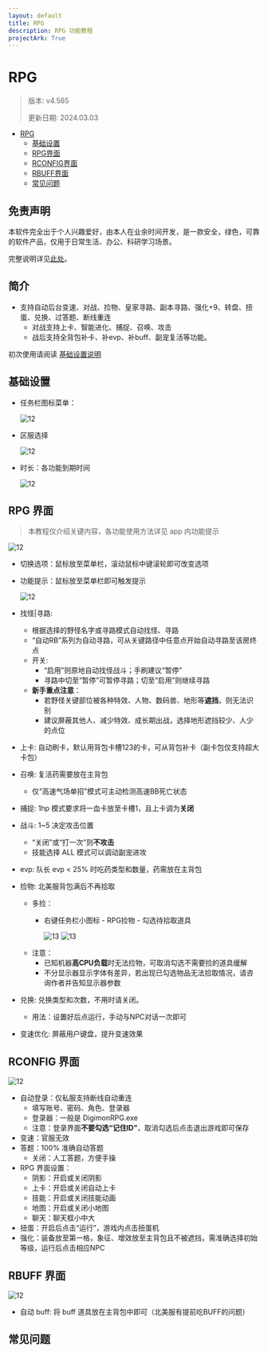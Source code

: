 ```yaml
---
layout: default
title: RPG
description: RPG 功能教程
projectArk: True
---
```


# RPG
> 版本: v4.565
>
> 更新日期: 2024.03.03

- [RPG](#rpg)
  - [基础设置](#基础设置)
  - [RPG界面](#rpg-界面)
  - [RCONFIG界面](#rconfig-界面)
  - [RBUFF界面](#rbuff-界面)
  - [常见问题](#常见问题)

## 免责声明
本软件完全出于个人兴趣爱好，由本人在业余时间开发，是一款安全，绿色，可靠的软件产品，仅用于日常生活、办公、科研学习场景。

完整说明详见[此处](/index#免责声明)。

## 简介
- 支持自动后台变速、对战、捡物、皇家寻路、副本寻路、强化+9、转盘、扭蛋、兑换、过答题、断线重连
  - 对战支持上卡、智能进化、捕捉、召唤、攻击
  - 战后支持全背包补卡、补evp、补buff、副宠复活等功能。

初次使用请阅读 <A href="/setup">基础设置说明</A>

## 基础设置

- 任务栏图标菜单：

  ![12]({{site.cdn}}/resource/taskbar.png)

- 区服选择

  ![12]({{site.cdn}}/resource/rpg_version.png)

- 时长：各功能到期时间

  ![12]({{site.cdn}}/resource/rpg_time.png)

## RPG 界面
> 本教程仅介绍关键内容，各功能使用方法详见 app 内功能提示

  ![12]({{site.cdn}}/resource/rpg.png)


- 切换选项：鼠标放至菜单栏，滚动鼠标中键滚轮即可改变选项
- 功能提示：鼠标放至菜单栏即可触发提示

  ![12]({{site.cdn}}/resource/tooltips.png)

- 找怪\|寻路: 
  - 根据选择的野怪名字或寻路模式自动找怪、寻路
  - “自动RB”系列为自动寻路，可从关键路径中任意点开始自动寻路至该房终点
  - 开关: 
    - “启用”则原地自动找怪战斗；手刷建议“暂停”
    - 寻路中切至“暂停”可暂停寻路；切至“启用”则继续寻路
  - **新手重点注意**：
    - 若野怪关键部位被各种特效、人物、数码兽、地形等**遮挡**，则无法识别
    - 建议屏蔽其他人、减少特效、成长期出战，选择地形遮挡较少、人少的点位
- 上卡: 自动刷卡，默认用背包卡槽123的卡，可从背包补卡（副卡包仅支持超大卡包）
- 召唤: 复活药需要放在主背包
  - 仅“高速气场单招”模式可主动检测高速BB死亡状态
- 捕捉: 1hp 模式要求将一血卡放至卡槽1，且上卡调为**关闭**
- 战斗: 1~5 决定攻击位置
    - “关闭”或“打一次”则**不攻击**
    - 技能选择 ALL 模式可以调动副宠进攻
- evp: 队长 evp < 25% 时吃药类型和数量，药需放在主背包
- 捡物: 北美服背包满后不再拾取
  - 多捡：
    - 右键任务栏小图标 - RPG捡物 - 勾选待拾取道具

      ![13]({{site.cdn}}/resource/select_item.png)
      ![13]({{site.cdn}}/resource/select_item_2.png)
  - 注意：
    - 已知机器**高CPU负载**时无法捡物，可取消勾选不需要捡的道具缓解
    - 不分显示器显示字体有差异，若出现已勾选物品无法拾取情况，请咨询作者并告知显示器参数
- 兑换: 兑换类型和次数，不用时请关闭。
  - 用法：设置好后点运行，手动与NPC对话一次即可
- 变速优化: 屏蔽用户键盘，提升变速效果

## RCONFIG 界面

  ![12]({{site.cdn}}/resource/rpg_config.png)

- 自动登录：仅私服支持断线自动重连
  - 填写账号、密码、角色、登录器
  - 登录器：一般是 DigimonRPG.exe
  - 注意：登录界面**不要勾选“记住ID”**，取消勾选后点击退出游戏即可保存
- 变速：官服无效
- 答题：100% 准确自动答题
  - 关闭：人工答题，方便手操
- RPG 界面设置：
  - 阴影：开启或关闭阴影
  - 上卡：开启或关闭自动上卡
  - 技能：开启或关闭技能动画
  - 地图：开启或关闭小地图
  - 聊天：聊天框小中大
- 扭蛋：开启后点击“运行”，游戏内点击扭蛋机
- 强化：装备放至第一格，象征、增效放至主背包且不被遮挡，需准确选择初始等级，运行后点击相应NPC

<!--  
- 变速：官服自动禁用此功能
  - 变速：变速倍率 0.1~无穷大
  - 弹窗：
    - 选择“取消检测”尝试避免被检测，支持变速下手操
    - 其他模式恢复手操：
      - 变速倍率设为 1 自动关闭弹窗，无需暂停挂机
      - 停止挂机自动恢复原速关闭弹窗 
-->

## RBUFF 界面

  ![12]({{site.cdn}}/resource/RBuff.png)
- 自动 buff: 将 buff 道具放在主背包中即可（北美服有提前吃BUFF的问题）

## 常见问题

